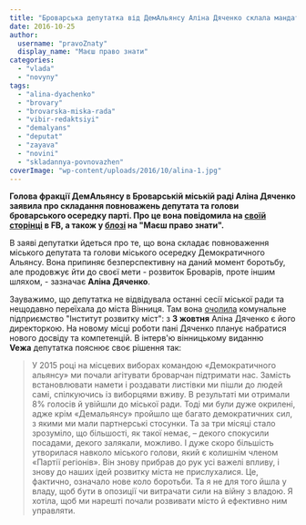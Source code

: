 ```yaml
---
title: "Броварська депутатка від ДемАльянсу Аліна Дяченко склала мандат"
date: 2016-10-25
author: 
  username: "pravoZnaty"
  display_name: "Маєш право знати"
categories: 
  - "vlada"
  - "novyny"
tags: 
  - "alina-dyachenko"
  - "brovary"
  - "brovarska-miska-rada"
  - "vibir-redaktsiyi"
  - "demalyans"
  - "deputat"
  - "zayava"
  - "novini"
  - "skladannya-povnovazhen"
coverImage: "wp-content/uploads/2016/10/alina-1.jpg"
---
```


**Голова фракції ДемАльянсу в Броварській міській раді Аліна Дяченко заявила про складання повноважень депутата та голови броварського осередку парті. Про це вона повідомила на [своїй сторінці](https://www.facebook.com/alina.dyachenko/posts/1315780098446104) в FB, а також у [блозі](https://mpz.brovary.org/ya-ne-zalyshayu-ridne-misto-nazavzhdy/) на "Маєш право знати".**

В заяві депутатки йдеться про те, що вона складає повноваження міського депутата та голови міського осередку Демократичного Альянсу. Вона припиняє безперспективну на даний момент боротьбу, але продовжує йти до своєї мети - розвиток Броварів, проте іншим шляхом, - зазначає **Аліна Дяченко**.

Зауважимо, що депутатка не відвідувала останні сесії міської ради та нещодавно переїхала до міста Вінниця. Там вона [очолила](http://vezha.vn.ua/zhurnalistka-iz-brovariv-ocholyla-u-vinnytsi-instytut-rozvytku-mist/) комунальне підприємство "Інститут розвитку міст": з **3 жовтня** Аліна Дяченко є його директоркою. На новому місці роботи пані Дяченко планує набратися нового досвіду та компетенцій. В інтерв'ю вінницькому виданню **Veжа** депутатка пояснює своє рішення так:

> У 2015 році на місцевих виборах командою «Демократичного альянсу» ми почали агітувати броварчан підтримати нас. Замість встановлювати намети і роздавати листівки ми пішли до людей самі, спілкуючись із виборцями вживу. В результаті ми отримали 8% голосів й увійшли до міської ради. Тоді ми були дуже окрилені, адже крім «Демальянсу» пройшло ще багато демократичних сил, з якими ми мали партнерські стосунки. Та за три місяці стало зрозуміло, що більшості, як такої немає, – декого спокусили посадами, декого залякали, можливо. І дуже скоро більшість утворилася навколо міського голови, який є колишнім членом «Партії регіонів». Він знову прибрав до рук усі важелі впливу, і знову до наших ідей розвитку міста не прислухалися. Це, фактично, означало нове коло боротьби. Та я не для того йшла у владу, щоб бути в опозиції чи витрачати сили на війну з владою. Я хотіла, щоб ми нарешті почали розвивати місто й ефективно ним управляти.
